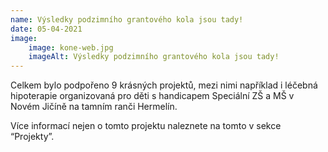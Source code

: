 ```yaml
---
name: Výsledky podzimního grantového kola jsou tady!
date: 05-04-2021
image:
    image: kone-web.jpg
    imageAlt: Výsledky podzimního grantového kola jsou tady!
---
```

Celkem bylo podpořeno 9 krásných projektů, mezi nimi například i léčebná hipoterapie organizovaná pro děti s handicapem Speciální ZŠ a MŠ v Novém Jičíně na tamním ranči Hermelín.

Více informací nejen o tomto projektu naleznete na tomto v sekce &#8220;Projekty&#8221;.
